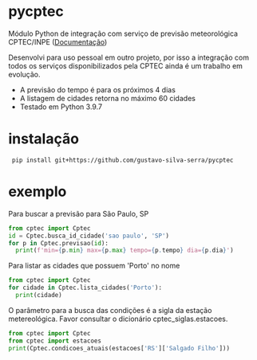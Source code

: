 # pycptec
Módulo Python de integração com serviço de previsão meteorológica CPTEC/INPE ([Documentação](http://servicos.cptec.inpe.br/XML/))

Desenvolvi para uso pessoal em outro projeto, por isso a integração com todos os serviços disponibilizados pela CPTEC ainda é um trabalho em evolução.

* A previsão do tempo é para os próximos 4 dias
* A listagem de cidades retorna no máximo 60 cidades
* Testado em Python 3.9.7

# instalação
```
 pip install git+https://github.com/gustavo-silva-serra/pycptec
 ```

# exemplo

Para buscar a previsão para São Paulo, SP

```python
from cptec import Cptec
id = Cptec.busca_id_cidade('sao paulo', 'SP')
for p in Cptec.previsao(id):
  print(f'min={p.min} max={p.max} tempo={p.tempo} dia={p.dia}')
```

Para listar as cidades que possuem 'Porto' no nome

```python
from cptec import Cptec
for cidade in Cptec.lista_cidades('Porto'):
  print(cidade)
```

O parâmetro para a busca das condições é a sigla da estação metereológica. Favor consultar o dicionário cptec_siglas.estacoes.
```python
from cptec import Cptec
from cptec import estacoes
print(Cptec.condicoes_atuais(estacoes['RS']['Salgado Filho']))
```
